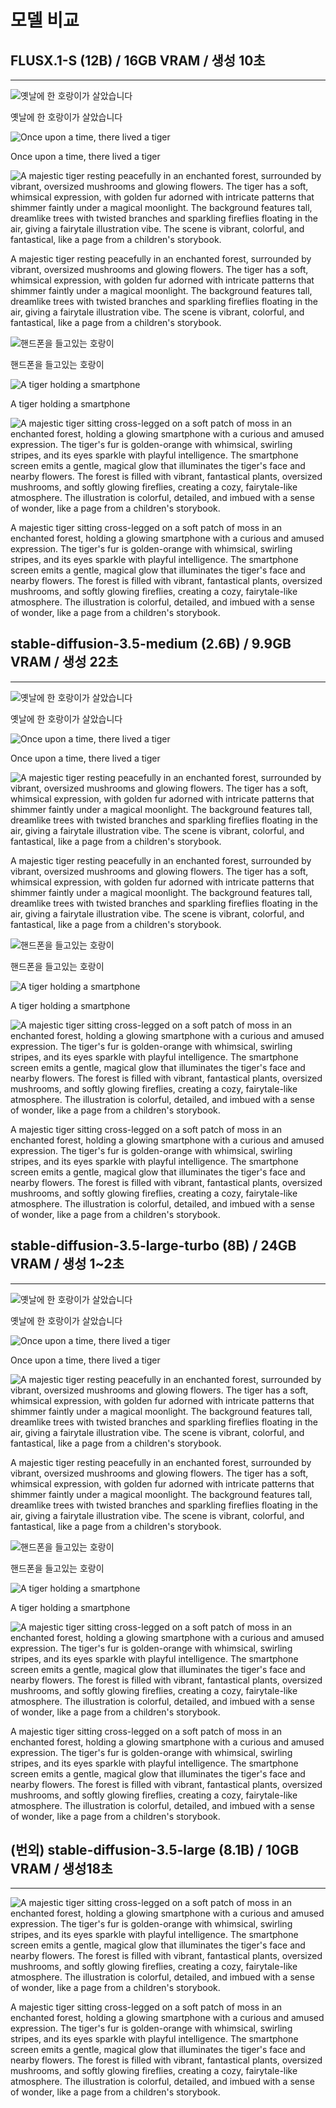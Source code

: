 # 모델 비교

## FLUSX.1-S (12B) / 16GB VRAM  / 생성 10초

---

![옛날에 한 호랑이가 살았습니다](./images/flux.1s(1).png)

옛날에 한 호랑이가 살았습니다

![Once upon a time, there lived a tiger](./images/flux.1s(2).png)

Once upon a time, there lived a tiger

![A majestic tiger resting peacefully in an enchanted forest, surrounded by vibrant, oversized mushrooms and glowing flowers. The tiger has a soft, whimsical expression, with golden fur adorned with intricate patterns that shimmer faintly under a magical moonlight. The background features tall, dreamlike trees with twisted branches and sparkling fireflies floating in the air, giving a fairytale illustration vibe. The scene is vibrant, colorful, and fantastical, like a page from a children's storybook.](./images/flux.1s(3).png)

A majestic tiger resting peacefully in an enchanted forest, surrounded by vibrant, oversized mushrooms and glowing flowers. The tiger has a soft, whimsical expression, with golden fur adorned with intricate patterns that shimmer faintly under a magical moonlight. The background features tall, dreamlike trees with twisted branches and sparkling fireflies floating in the air, giving a fairytale illustration vibe. The scene is vibrant, colorful, and fantastical, like a page from a children's storybook.

![핸드폰을 들고있는 호랑이](./images/flux.1s(4).png)

핸드폰을 들고있는 호랑이

![A tiger holding a smartphone](./images/flux.1s(5).png)

A tiger holding a smartphone

![A majestic tiger sitting cross-legged on a soft patch of moss in an enchanted forest, holding a glowing smartphone with a curious and amused expression. The tiger's fur is golden-orange with whimsical, swirling stripes, and its eyes sparkle with playful intelligence. The smartphone screen emits a gentle, magical glow that illuminates the tiger's face and nearby flowers. The forest is filled with vibrant, fantastical plants, oversized mushrooms, and softly glowing fireflies, creating a cozy, fairytale-like atmosphere. The illustration is colorful, detailed, and imbued with a sense of wonder, like a page from a children's storybook.](./images/flux.1s(6).png)

A majestic tiger sitting cross-legged on a soft patch of moss in an enchanted forest, holding a glowing smartphone with a curious and amused expression. The tiger's fur is golden-orange with whimsical, swirling stripes, and its eyes sparkle with playful intelligence. The smartphone screen emits a gentle, magical glow that illuminates the tiger's face and nearby flowers. The forest is filled with vibrant, fantastical plants, oversized mushrooms, and softly glowing fireflies, creating a cozy, fairytale-like atmosphere. The illustration is colorful, detailed, and imbued with a sense of wonder, like a page from a children's storybook.

## stable-diffusion-3.5-medium **(2.6B) / 9.9GB VRAM / 생성 22초**

---

![옛날에 한 호랑이가 살았습니다](./images/sd3.5m(1).png)

옛날에 한 호랑이가 살았습니다

![Once upon a time, there lived a tiger](./images/sd3.5m(2).png)

Once upon a time, there lived a tiger

![A majestic tiger resting peacefully in an enchanted forest, surrounded by vibrant, oversized mushrooms and glowing flowers. The tiger has a soft, whimsical expression, with golden fur adorned with intricate patterns that shimmer faintly under a magical moonlight. The background features tall, dreamlike trees with twisted branches and sparkling fireflies floating in the air, giving a fairytale illustration vibe. The scene is vibrant, colorful, and fantastical, like a page from a children's storybook.](./images/sd3.5m(3).png)

A majestic tiger resting peacefully in an enchanted forest, surrounded by vibrant, oversized mushrooms and glowing flowers. The tiger has a soft, whimsical expression, with golden fur adorned with intricate patterns that shimmer faintly under a magical moonlight. The background features tall, dreamlike trees with twisted branches and sparkling fireflies floating in the air, giving a fairytale illustration vibe. The scene is vibrant, colorful, and fantastical, like a page from a children's storybook.

![핸드폰을 들고있는 호랑이](./images/sd3.5m(4).png)

핸드폰을 들고있는 호랑이

![A tiger holding a smartphone](./images/sd3.5m(5).png)

A tiger holding a smartphone

![A majestic tiger sitting cross-legged on a soft patch of moss in an enchanted forest, holding a glowing smartphone with a curious and amused expression. The tiger's fur is golden-orange with whimsical, swirling stripes, and its eyes sparkle with playful intelligence. The smartphone screen emits a gentle, magical glow that illuminates the tiger's face and nearby flowers. The forest is filled with vibrant, fantastical plants, oversized mushrooms, and softly glowing fireflies, creating a cozy, fairytale-like atmosphere. The illustration is colorful, detailed, and imbued with a sense of wonder, like a page from a children's storybook.](./images/sd3.5m(6).png)

A majestic tiger sitting cross-legged on a soft patch of moss in an enchanted forest, holding a glowing smartphone with a curious and amused expression. The tiger's fur is golden-orange with whimsical, swirling stripes, and its eyes sparkle with playful intelligence. The smartphone screen emits a gentle, magical glow that illuminates the tiger's face and nearby flowers. The forest is filled with vibrant, fantastical plants, oversized mushrooms, and softly glowing fireflies, creating a cozy, fairytale-like atmosphere. The illustration is colorful, detailed, and imbued with a sense of wonder, like a page from a children's storybook.

## stable-diffusion-3.5-large-turbo (8B)  / 24GB VRAM / 생성 1~2초

---

![옛날에 한 호랑이가 살았습니다](./images/sd3.5lt(1).png)

옛날에 한 호랑이가 살았습니다

![Once upon a time, there lived a tiger](./images/sd3.5lt(2).png)

Once upon a time, there lived a tiger

![A majestic tiger resting peacefully in an enchanted forest, surrounded by vibrant, oversized mushrooms and glowing flowers. The tiger has a soft, whimsical expression, with golden fur adorned with intricate patterns that shimmer faintly under a magical moonlight. The background features tall, dreamlike trees with twisted branches and sparkling fireflies floating in the air, giving a fairytale illustration vibe. The scene is vibrant, colorful, and fantastical, like a page from a children's storybook.](./images/sd3.5lt(3).png)

A majestic tiger resting peacefully in an enchanted forest, surrounded by vibrant, oversized mushrooms and glowing flowers. The tiger has a soft, whimsical expression, with golden fur adorned with intricate patterns that shimmer faintly under a magical moonlight. The background features tall, dreamlike trees with twisted branches and sparkling fireflies floating in the air, giving a fairytale illustration vibe. The scene is vibrant, colorful, and fantastical, like a page from a children's storybook.

![핸드폰을 들고있는 호랑이](./images/sd3.5lt(4).png)

핸드폰을 들고있는 호랑이

![A tiger holding a smartphone](./images/sd3.5lt(5).png)

A tiger holding a smartphone

![A majestic tiger sitting cross-legged on a soft patch of moss in an enchanted forest, holding a glowing smartphone with a curious and amused expression. The tiger's fur is golden-orange with whimsical, swirling stripes, and its eyes sparkle with playful intelligence. The smartphone screen emits a gentle, magical glow that illuminates the tiger's face and nearby flowers. The forest is filled with vibrant, fantastical plants, oversized mushrooms, and softly glowing fireflies, creating a cozy, fairytale-like atmosphere. The illustration is colorful, detailed, and imbued with a sense of wonder, like a page from a children's storybook.](./images/sd3.5lt(6).png)

A majestic tiger sitting cross-legged on a soft patch of moss in an enchanted forest, holding a glowing smartphone with a curious and amused expression. The tiger's fur is golden-orange with whimsical, swirling stripes, and its eyes sparkle with playful intelligence. The smartphone screen emits a gentle, magical glow that illuminates the tiger's face and nearby flowers. The forest is filled with vibrant, fantastical plants, oversized mushrooms, and softly glowing fireflies, creating a cozy, fairytale-like atmosphere. The illustration is colorful, detailed, and imbued with a sense of wonder, like a page from a children's storybook.

## (번외) stable-diffusion-3.5-large (8.1B)  / 10GB VRAM / 생성18초

---

![A majestic tiger sitting cross-legged on a soft patch of moss in an enchanted forest, holding a glowing smartphone with a curious and amused expression. The tiger's fur is golden-orange with whimsical, swirling stripes, and its eyes sparkle with playful intelligence. The smartphone screen emits a gentle, magical glow that illuminates the tiger's face and nearby flowers. The forest is filled with vibrant, fantastical plants, oversized mushrooms, and softly glowing fireflies, creating a cozy, fairytale-like atmosphere. The illustration is colorful, detailed, and imbued with a sense of wonder, like a page from a children's storybook.](./images/sd3.5l(1).png)

A majestic tiger sitting cross-legged on a soft patch of moss in an enchanted forest, holding a glowing smartphone with a curious and amused expression. The tiger's fur is golden-orange with whimsical, swirling stripes, and its eyes sparkle with playful intelligence. The smartphone screen emits a gentle, magical glow that illuminates the tiger's face and nearby flowers. The forest is filled with vibrant, fantastical plants, oversized mushrooms, and softly glowing fireflies, creating a cozy, fairytale-like atmosphere. The illustration is colorful, detailed, and imbued with a sense of wonder, like a page from a children's storybook.
